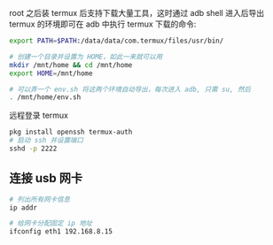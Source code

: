 


root 之后装 termux 后支持下载大量工具，这时通过  adb shell 进入后导出 termux 的环境即可在 adb 中执行 termux 下载的命令:

```sh
export PATH=$PATH:/data/data/com.termux/files/usr/bin/

# 创建一个目录并设置为 HOME，如此一来就可以用
mkdir /mnt/home && cd /mnt/home
export HOME=/mnt/home

# 可以弄一个 env.sh 将这两个环境自动导出，每次进入 adb, 只需 su, 然后
. /mnt/home/env.sh
```

远程登录 termux

```sh
pkg install openssh termux-auth
# 启动 ssh 并设置端口
sshd -p 2222
```

## 连接 usb 网卡

```sh
# 列出所有网卡信息
ip addr

# 给网卡分配固定 ip 地址
ifconfig eth1 192.168.8.15
```
